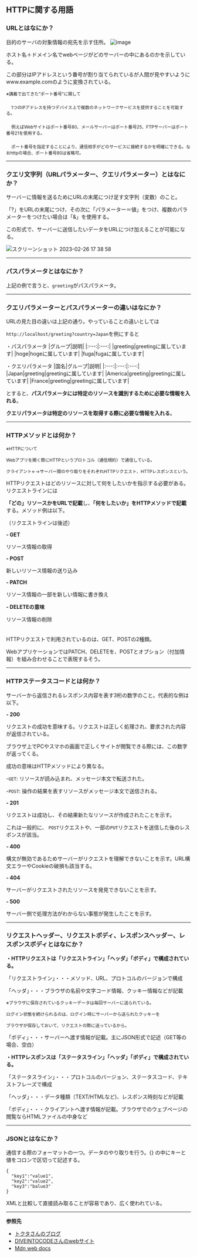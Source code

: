## HTTPに関する用語

### URLとはなにか？

  目的のサーバの対象情報の宛先を示す住所。
  ![image](https://user-images.githubusercontent.com/123845484/221398907-9d0a734b-1e56-43c8-b57c-5e827594d99c.png)
  
  ホスト名＋ドメイン名でwebページがどのサーバーの中にあるのかを示している。
  
  この部分はIPアドレスという番号が割り当てられているが人間が見やすいようにwww.example.comのように変換されている。
  
  <sub>※講義で出てきた”ポート番号”に関して</sub>
  
  　<sub>1つのIPアドレスを持つデバイス上で複数のネットワークサービスを提供することを可能する。</sub>
  
  　<sub>例えばWebサイトはポート番号80、メールサーバーはポート番号25、FTPサーバーはポート番号21を使用する。</sub>
   
  　<sub>ポート番号を指定することにより、通信相手がどのサービスに接続するかを明確にできる。なおhttpの場合、ポート番号80は省略可。</sub>

---
### クエリ文字列（URLパラメーター、クエリパラメーター）とはなにか？

  サーバーに情報を送るためにURLの末尾につけ足す文字列（変数）のこと。

  「?」をURLの末尾につけ、その次に「パラメーター＝値」をつけ、複数のパラメーターをつけたい場合は「&」を使用する。
  
  この形式で、サーバーに送信したいデータをURLにつけ加えることが可能になる。
  
  ![スクリーンショット 2023-02-26 17 38 58](https://user-images.githubusercontent.com/123845484/221400631-6569ac38-0173-419c-ad4c-39c5948591e0.png)

---
### パスパラメータとはなにか？

  上記の例で言うと、`greeting`がパスパラメータ。

---
### クエリパラメーターとパスパラメーターの違いはなにか？

  URLの見た目の違いは上記の通り。やっていることの違いとしては
  
  `http://localhost/greeting?country=Japan`を例にすると
  
 ・パスパラメータ
 |グループ|説明|
 |:---:|:---:|
 |greeting|greetingに属しています|
 |hoge|hogeに属しています|
 |fuga|fugaに属しています|
 
 ・クエリパラメータ
 |国名|グループ|説明|
 |:---:|:---:|:---:|
 |Japan|greeting|greetingに属しています|
 |America|greeting|greetingに属しています|
 |France|greeting|greetingに属しています|
 
 とすると、**パスパラメータには特定のリソースを識別するために必要な情報を入れる**。
 
 **クエリパラメータは特定のリソースを取得する際に必要な情報を入れる**。
 
 ---
### HTTPメソッドとは何か？

<sub>※HTTPについて</sub>

<sub>Webアプリを開く際にHTTPというプロトコル（通信規約）で通信している。</sub>

<sub>クライアント←→サーバー間のやり取りをそれぞれHTTPリクエスト、HTTPレスポンスという。</sub>

HTTPリクエストはどのリソースに対して何をしたいかを指示する必要がある。リクエストラインには

**「どの」リソースかをURLで記載**し、**「何をしたいか」をHTTPメソッドで記載**する。メソッド例は以下。

（リクエストラインは後述）

  **- GET**
  
  リソース情報の取得
  
  **- POST**
  
  新しいリソース情報の送り込み
  
  **- PATCH**
  
  リソース情報の一部を新しい情報に書き換え
  
  **- DELETEの意味**
  
  リソース情報の削除
  <br>
  <br>
  <br>
  HTTPリクエストで利用されているのは、GET、POSTの2種類。
  
  WebアプリケーションではPATCH、DELETEを、POSTとオプション（付加情報）を組み合わせることで表現するそう。
  
  ---
### HTTPステータスコードとは何か？

サーバーから返信されるレスポンス内容を表す3桁の数字のこと。代表的な例は以下。

  **- 200**
  
  リクエストの成功を意味する。リクエストは正しく処理され、要求された内容が返信されている。
  
  ブラウザ上でPCやスマホの画面で正しくサイトが閲覧できる際には、この数字が返ってくる。
  
  成功の意味はHTTPメソッドにより異なる。
  
  -`GET`: リソースが読み込まれ、メッセージ本文で転送された。
  
  -`POST`: 操作の結果を表すリソースがメッセージ本文で送信される。
  
  **- 201**
  
  リクエストは成功し、その結果新たなリソースが作成されたことを示す。
  
  これは一般的に、 `POST`リクエストや、一部の`PUT`リクエストを送信した後のレスポンスが該当。
  
  **- 400**
  
  構文が無効であるためサーバーがリクエストを理解できないことを示す。URL構文エラーやCookieの破損も該当する。

  **- 404**
  
  サーバーがリクエストされたリソースを発見できないことを示す。 
  
  **- 500**
  
  サーバー側で処理方法がわからない事態が発生したことを示す。
  
---  
### リクエストヘッダー、リクエストボディ、レスポンスヘッダー、レスポンスボディとはなにか？

**・HTTPリクエストは「リクエストライン」「ヘッダ」「ボディ」で構成されている。**

「リクエストライン」・・・メソッド、URL、プロトコルのバージョンで構成

「ヘッダ」・・・ブラウザの名前や文字コード情報、クッキー情報などが記載

<sub>※ブラウザに保存されているクッキーデータは毎回サーバーに送られている。</sub>

 <sub>ログイン状態を続けられるのは、ログイン時にサーバーから送られたクッキーを</sub>
  
 <sub>ブラウザが保存しておいて、リクエストの際に送っているから。</sub>

「ボディ」・・・サーバーへ渡す情報が記載。主にJSON形式で記述（GET等の場合、空白）

**・HTTPレスポンスは「ステータスライン」「ヘッダ」「ボディ」で構成されている。**

「ステータスライン」・・・プロトコルのバージョン、ステータスコード、テキストフレーズで構成

「ヘッダ」・・・データ種類（TEXT/HTMLなど)、レスポンス時刻などが記載

「ボディ」・・・クライアントへ渡す情報が記載。ブラウザでのウェブページの閲覧ならHTMLファイルの中身など

---
### JSONとはなにか？

通信する際のフォーマットの一つ。データのやり取りを行う。{} の中にキーと値をコロンで区切って記述する。

```
{
  "key1":"value1",
  "key2":"value2",
  "key3":"balue3"
}
```
XMLと比較して直接読み取ることが容易であり、広く使われている。

---
 **参照先**
   - [トクタさんのブログ](https://blog.senseshare.jp/url-basic.html)
   - [DIVEINTOCODEさんのwebサイト](https://diveintocode.jp/blogs/Technology/depUrlHttpMethod)
   - [Mdn web docs](https://developer.mozilla.org/ja/docs/Web/HTTP/Status)
　　　　　　
　　　　　　
